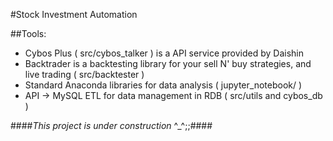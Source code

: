 #Stock Investment Automation

##Tools:
* Cybos Plus ( src/cybos_talker ) is a API service provided by Daishin 
* Backtrader is a backtesting library for your sell N' buy strategies, and live trading ( src/backtester )
* Standard Anaconda libraries for data analysis ( jupyter_notebook/ )
* API -> MySQL ETL for data management in RDB ( src/utils and cybos_db )

####_This project is under construction_ ^_^;;####